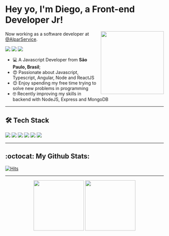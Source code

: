 <h1>Hey yo, I'm Diego, a Front-end Developer Jr!</h1>

<img align='right' src='https://media1.tenor.com/images/841aeb9f113999616d097b414c539dfd/tenor.gif?itemid=5368357' width='200'>

Now working as a software developer at [@AlparService](https://alparservice.com.br/).

<a href="https://linkedin.com/in/diegobaena"><img src="https://img.shields.io/badge/linkedin-0077B5.svg?style=for-the-badge&logo=linkedin&logoColor=white"></a>
<a href="https://instagram.com/dihhbaena"><img src="https://img.shields.io/badge/instagram-E4405F.svg?style=for-the-badge&logo=instagram&logoColor=white"></a>
<a href="mailto:diegobd.cello@gmail.com"><img src="https://img.shields.io/badge/e‑mail-D14836.svg?style=for-the-badge&logo=GMail&logoColor=white"></a>

<ul>
  <li>💻 A Javascript Developer from <b>São Paulo, Brasil</b>;</li>
  <li>😍 Passionate about Javascript, Typescript, Angular, Node and ReactJS</li>
  <li>😊 Enjoy spending my free time trying to solve new problems in programming</li>
  <li>🤓 Recently improving my skills in backend with NodeJS, Express and MongoDB</li>
</ul>

---

## 🛠 Tech Stack

<p>
  <img src="https://img.shields.io/badge/javascript%20-%23323330.svg?&style=for-the-badge&logo=javascript&logoColor=%23F7DF1E"/>
  <img src="https://img.shields.io/badge/typescript%20-%23007ACC.svg?&style=for-the-badge&logo=typescript&logoColor=white"/>
  <img src="https://img.shields.io/badge/Angular-DD0031?style=for-the-badge&logo=angular&logoColor=white"/>
  <img src="https://img.shields.io/badge/React-20232A?style=for-the-badge&logo=react&logoColor=61DAFB"/>
  <img src="https://img.shields.io/badge/node.js%20-%2343853D.svg?&style=for-the-badge&logo=node.js&logoColor=white"/>
  <img src="https://img.shields.io/badge/Express.js-404D59?style=for-the-badge"/>
</p>

---

## :octocat: My Github Stats:

 [![Hits](https://hits.seeyoufarm.com/api/count/incr/badge.svg?url=https%3A%2F%2Fgithub.com%2Fdiegobaena89&count_bg=%233D76C8&title_bg=%23555555&icon=&icon_color=%23E7E7E7&title=visits&edge_flat=false)](https://hits.seeyoufarm.com)


---

<p align = "center">
  <img height="160" src = "https://github-readme-stats.vercel.app/api?username=diegobaena89&show_icons=true&theme=dark&line_height=27">
  <img height="160" src="https://github-readme-stats.vercel.app/api/top-langs/?username=diegobaena89&layout=compact&theme=dark" />
</p>
